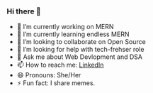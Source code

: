 ### Hi there 👋


- 🔭 I’m currently working on MERN
- 🌱 I’m currently learning endless MERN 
- 👯 I’m looking to collaborate on Open Source
- 🤔 I’m looking for help with tech-frehser role
- 💬 Ask me about Web Devlopment and DSA
- 📫 How to reach me: [LinkedIn](https://www.linkedin.com/in/sheetal-lalwani-0601 "Sheetal's LinkedIn Account")
- 😄 Pronouns: She/Her
- ⚡ Fun fact: I share memes.
